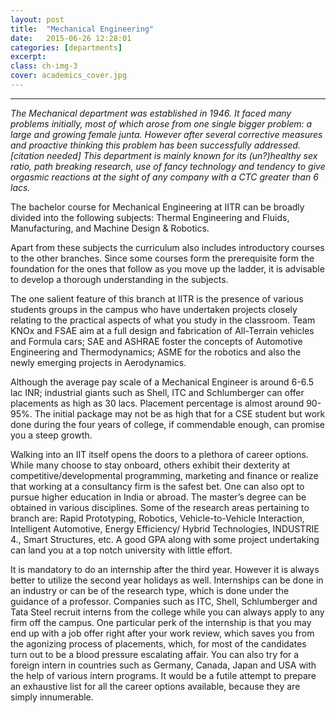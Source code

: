 ```yaml
---
layout: post
title:  "Mechanical Engineering"
date:   2015-06-26 12:28:01
categories: [departments]
excerpt: 
class: ch-img-3
cover: academics_cover.jpg
--- 	
```

--------------------------------
_The Mechanical department was established in 1946. It faced many problems initially, most of which 
arose from one single bigger problem: a large and growing female junta. However after several 
corrective measures and proactive thinking this problem has been successfully addressed.[citation needed]
This department is mainly known for its (un?)healthy sex ratio, path breaking research, use of fancy 
technology and tendency to give orgasmic reactions at the sight of any company with a CTC greater than 
6 lacs._

The bachelor course for Mechanical Engineering at IITR can be broadly divided into the 
following subjects:
Thermal Engineering and Fluids, Manufacturing, and Machine Design & Robotics.

Apart from these subjects the curriculum also includes introductory courses to the other 
branches. Since some courses form the prerequisite form the foundation for the ones that 
follow as you move up the ladder, it is advisable to develop a thorough understanding in the 
subjects.

The one salient feature of this branch at IITR is the presence of various students groups in the 
campus who have undertaken projects closely relating to the practical aspects of what you 
study in the classroom. Team KNOx and FSAE aim at a full design and fabrication of All-Terrain 
vehicles and Formula cars; SAE and ASHRAE foster the concepts of Automotive Engineering and 
Thermodynamics; ASME for the robotics and also the newly emerging projects in 
Aerodynamics.

Although the average pay scale of a Mechanical Engineer is around 6-6.5 lac INR; industrial 
giants such as Shell, ITC and Schlumberger can offer placements as high as 30 lacs. Placement 
percentage is almost around 90-95%. The initial package may not be as high that for a CSE 
student but work done during the four years of college, if commendable enough, can promise 
you a steep growth.  

Walking into an IIT itself opens the doors to a plethora of career options. While many choose to 
stay onboard, others exhibit their dexterity at competitive/developmental programming, 
marketing and finance or realize that working at a consultancy firm is the safest bet.
One can also opt to pursue higher education in India or abroad. The master’s degree can be 
obtained in various disciplines. Some of the research areas pertaining to branch are: Rapid 
Prototyping, Robotics, Vehicle-to-Vehicle Interaction, Intelligent Automotive, Energy Efficiency/ 
Hybrid Technologies, INDUSTRIE 4., Smart Structures, etc. A good GPA along with some project 
undertaking can land you at a top notch university with little effort.

It is mandatory to do an internship after the third year. However it is always better to utilize the 
second year holidays as well. Internships can be done in an industry or can be of the research 
type, which is done under the guidance of a professor. Companies such as ITC, Shell, 
Schlumberger and Tata Steel recruit interns from the college while you can always apply to any 
firm off the campus. One particular perk of the internship is that you may end up with a job 
offer right after your work review, which saves you from the agonizing process of placements, 
which, for most of the candidates turn out to be a blood pressure escalating affair. You can also 
try for a foreign intern in countries such as Germany, Canada, Japan and USA with the help of 
various intern programs.
It would be a futile attempt to prepare an exhaustive list for all the career options available, 
because they are simply innumerable.
